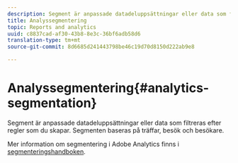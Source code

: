 ```yaml
---
description: Segment är anpassade datadeluppsättningar eller data som filtreras efter regler som du skapar. Segmenten baseras på träffar, besök och besökare.
title: Analyssegmentering
topic: Reports and analytics
uuid: c8837cad-af30-43b8-8e3c-36bf6adb58d6
translation-type: tm+mt
source-git-commit: 8d6685d241443798be46c19d70d8150d222ab9e8

---
```



# Analyssegmentering{#analytics-segmentation}

Segment är anpassade datadeluppsättningar eller data som filtreras efter regler som du skapar. Segmenten baseras på träffar, besök och besökare.

Mer information om segmentering i Adobe Analytics finns i [segmenteringshandboken](https://docs.adobe.com/content/help/en/analytics/components/segmentation/seg-home.html).
